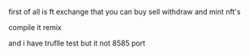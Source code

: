 first of all is ft exchange that you can buy sell withdraw and mint nft's 



compile it remix 



and i have truflle test but it not 8585 port 


